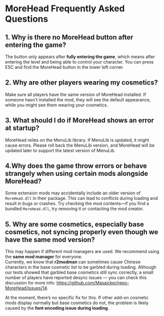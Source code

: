 # MoreHead Frequently Asked Questions

## 1. Why is there no MoreHead button after entering the game?
The button only appears after **fully entering the game**, which means after entering the level and being able to control your character. You can press ESC and find the MoreHead button in the lower left corner.

## 2. Why are other players wearing my cosmetics?
Make sure all players have the same version of MoreHead installed. If someone hasn't installed the mod, they will see the default appearance, while you might see them wearing your cosmetics.

## 3. What should I do if MoreHead shows an error at startup?
MoreHead relies on the MenuLib library. If MenuLib is updated, it might cause errors. Please roll back the MenuLib version, and MoreHead will be updated later to support the latest version of MenuLib.

## 4.Why does the game throw errors or behave strangely when using certain mods alongside MoreHead?
Some extension mods may accidentally include an older version of `MoreHead.dll` in their package. This can lead to conflicts during loading and result in bugs or crashes. Try checking the mod contents—if you find a bundled `MoreHead.dll`, try removing it or contacting the mod creator.

## 5. Why are some cosmetics, especially base cosmetics, not syncing properly even though we have the same mod version?
This may happen if different mod managers are used. We recommend using the **same mod manager** for everyone.  
Currently, we know that **r2modman** can sometimes cause Chinese characters in the base cosmetic list to be garbled during loading. Although our tests showed that garbled base cosmetics still sync correctly, a small number of players have reported desync issues — you can check this discussion for more info:   https://github.com/Masaicker/repo-MoreHead/issues/14.

At the moment, there’s no specific fix for this. If other add-on cosmetic mods display normally but base cosmetics do not, the problem is likely caused by the **font encoding issue during loading**.

